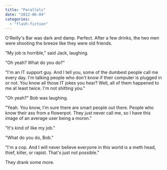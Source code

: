 ```yaml
---
title: "Parallels"
date: "2012-06-04"
categories: 
  - "flash-fiction"
---
```


O'Reilly's Bar was dark and damp. Perfect. After a few drinks, the two men were shooting the breeze like they were old friends.

"My job is horrible," said Jack, laughing.

"Oh yeah? What do you do?"

"I'm an IT support guy. And I tell you, some of the dumbest people call me every day. I'm talking people who don't know if their computer is plugged in or not. You know all those IT jokes you hear? Well, all of them happened to me at least twice. I'm not shitting you."

"Oh yeah?" Bob was laughing.

"Yeah. You know, I'm sure there are smart people out there. People who know their ass from a flowerpot. They just never call me, so I have this image of an average user being a moron."

"It's kind of like my job."

"What do you do, Bob."

"I'm a cop. And I will never believe everyone in this world is a meth head, thief, killer, or rapist. That's just not possible."

They drank some more.
